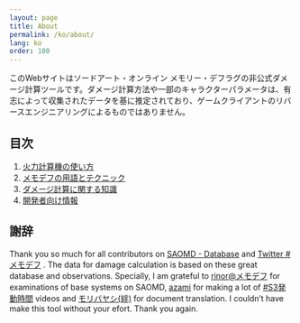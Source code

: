 ```yaml
---
layout: page
title: About
permalink: /ko/about/
lang: ko
order: 100
---
```

このWebサイトはソードアート・オンライン メモリー・デフラグの非公式ダメージ計算ツールです。ダメージ計算方法や一部のキャラクターパラメータは、有志によって収集されたデータを基に推定されており、ゲームクライアントのリバースエンジニアリングによるものではありません。

## 目次
1. [火力計算機の使い方](/ja/usage)
2. [メモデフの用語とテクニック](/ja/tips)
3. [ダメージ計算に関する知識](/ja/knowledge)
4. [開発者向け情報](/ja/developer)

## 謝辞
Thank you so much for all contributors on
[SAOMD - Database](https://saomd-fanadata.fr/)
and
[Twitter #メモデフ](https://twitter.com/search?q=%23%E3%83%A1%E3%83%A2%E3%83%87%E3%83%95)
.
The data for damage calculation is based on these great database and observations. 
Specially, I am grateful to 
[rinor@メモデフ](https://twitter.com/rinor7001)
for examinations of base systems on SAOMD,
[azami](https://twitter.com/azami0172) for making a lot of [#S3発動時間](https://twitter.com/search?q=%23S3%E7%99%BA%E5%8B%95%E6%99%82%E9%96%93&src=typd) videos
and
[モリバヤシ(絆)](https://twitter.com/moribys_saomd) for document translation.
I couldn’t have make this tool without your efort. 
Thank you again.
